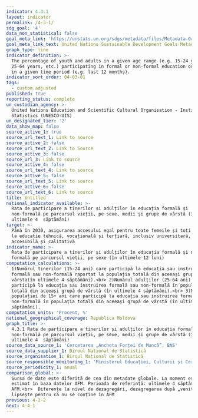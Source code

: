```yaml
---
indicator: 4.3.1
layout: indicator
permalink: /4-3-1/
sdg_goal: '4'
data_non_statistical: false
goal_meta_link: 'https://unstats.un.org/sdgs/metadata/files/Metadata-04-03-01.pdf'
goal_meta_link_text: United Nations Sustainable Development Goals Metadata (PDF 210 KB)
graph_type: line
indicator_definition: >-
  The percentage of youth and adults in a given age range (e.g. 15-24 years,
  25-64 years, etc.) participating in formal or non-formal education or training
  in a given time period (e.g. last 12 months).
indicator_sort_order: 04-03-01
tags:
  - custom.adjusted
published: true
reporting_status: complete
un_custodian_agency: >-
  United Nations Education and Scientific Cultural Organisation - Institute of
  Statistics (UNESCO-UIS)
un_designated_tier: '2'
data_show_map: false
source_active_1: true
source_url_text_1: Link to source
source_active_2: false
source_url_text_2: Link to Source
source_active_3: false
source_url_3: Link to source
source_active_4: false
source_url_text_4: Link to source
source_active_5: false
source_url_text_5: Link to source
source_active_6: false
source_url_text_6: Link to source
title: Untitled
national_indicator_available: >-
  Rata de participare a tinerilor și adulților în educația formală și
  non-formală pe parcursul vieții, pe sexe, medii și grupe de vârstă (în
  ultimele 4  săptămâni)
target: >-
  Până în 2030, asigurarea accesului egal pentru toate femeile și toți bărbații
  la educație tehnică, vocațională și terțiară, inclusiv universitară,
  accesibilă și calitativă
indicator_name: >-
  Rata de participare a tinerilor și adulților în educația formală și non
  formală pe parcursul vieții, pe sexe (în ultimele 12 luni)
computation_calculations: >-
  1)Numărul tinerilor (15-24 ani) care participă la educația sau instruirea
  formală sau non-formală raportat la populația totală din aceeași grupă de
  vârsta(în ultimele 4 săptămâni).<br> 2)Numărul adulților (25-64 ani) care
  participă la educația sau instruirea formală sau non-formală în populația
  totală din aceeași grupă de vârstă (în ultimele 4 săptămâni).<br> 3)Numărul
  populației de 15+ ani care participă la educația sau instruirea formală sau
  non-formală în populația totală din aceeași grupă de vârstă (în ultimele 4
  săptămâni).
computation_units: 'Procent, %'
national_geographical_coverage: Republica Moldova
graph_title: >-
  4.3.1 Rata de participare a tinerilor și adulților în educația formală și
  non-formală pe parcursul vieții, pe sexe, medii și grupe de vârstă (în
  ultimele 4  săptămâni)
source_data_source_1: 'Cercetarea „Ancheta Forței de Muncă”, BNS'
source_data_supplier_1: Biroul Național de Statistică
source_organisation_1: Biroul Național de Statistică
source_responsible_monitoring_1: 'Ministerul Educației, Culturii și Cercetării'
source_periodicity_1: anual
comparison_global: >-
  Sursa de date este diferită de cea din metadate globale. La moment este
  estimat în baza datelor AFM. Perioada de referință: ultimele 4 săptămâni în
  AFM.<br>  Diferențe la nivel de dezagregări, dezagregarea după „venituri”
  lipsește pentru că nu se conține în AFM
previous: 4-2-2
next: 4-4-1
---
```

